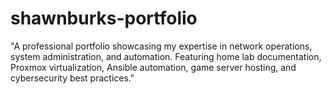 # shawnburks-portfolio
"A professional portfolio showcasing my expertise in network operations, system administration, and automation. Featuring home lab documentation, Proxmox virtualization, Ansible automation, game server hosting, and cybersecurity best practices."
